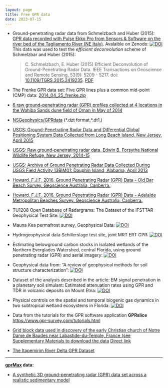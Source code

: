 ```yaml
---
layout: page
title: Free GPR data
date: 2023-07-15
---
```


<!--
"/media/huber/Elements/UNIBAS/software/codeR/package_RGPR/RGPR-gh-pages/2014_04_25_frenke"
"G:/UNIBAS/software/codeR/package_RGPR/RGPR-gh-pages/2014_04_25_frenke"
-->

-   Ground-penetrating radar data from Schmelzbach and Huber (2015):
    [GPR data recorded with Pulse Ekko Pro from Sensors & Software on
    the river bed of the Tagliamento River (NE
    Italy)](https://doi.org/10.5281/zenodo.2586189). Avalaible on
    Zenodo:
    [![DOI](https://zenodo.org/badge/DOI/10.5281/zenodo.2586189.svg)](https://doi.org/10.5281/zenodo.2586189)
    This data was used to test the *efficient deconvolution* scheme of
    Schmelzbar and Huber (2015):

    > C. Schmelzbach, E. Huber (2015) Efficient Deconvolution of
    > Ground-Penetrating Radar Data. IEEE Transactions on Geoscience and
    > Remote Sensing, 53(9): 5209 - 5217. doi:
    > [10.1109/TGRS.2015.2419235](http://dx.doi.org/10.1109/TGRS.2015.2419235).
    > [PDF](public/schmelzbach-and-huber_2015_GPR-efficient-deconvolution.pdf)

-   The Frenke GPR data set: Five GPR lines plus a common mid-point
    (CMP) data:
    [2014\_04\_25\_frenke.zip](http://emanuelhuber.github.io/RGPR/2014_04_25_frenke.zip)

-   [6 raw ground-penetrating radar (GPR) profiles collected at 4
    locations in the Wahiba Sands dune field of Oman in May of
    2014](https://ieee-dataport.org/documents/probing-shallow-aquifers-hyper-arid-dune-fields-using-vhf-sounding-radar-raw-ground)

-   [NSGeophysics/GPRdata](https://github.com/NSGeophysics/GPRdata)
    (\*.dzt format,\*.dt1,)

-   [USGS: Ground-Penetrating Radar Data and Differential Global
    Positioning System Data Collected from Long Beach Island, New
    Jersey, April 2015](https://pubs.usgs.gov/ds/1006/ds1006_data.html)

-   [USGS: Raw ground-penetrating radar data, Edwin B. Forsythe National
    Wildlife Refuge, New Jersey,
    2014-15](https://www.sciencebase.gov/catalog/item/5a0c59bce4b09af898cd15ce)

-   [USGS: Archive of Ground Penetrating Radar Data Collected During
    USGS Field Activity 13BIM01: Dauphin Island, Alabama, April
    2013](https://pubs.usgs.gov/ds/0982/ds982_data_downloads.html)

-   [Howard, F.J.F. 2016. Ground Penetrating Radar (GPR) Data - Old Bar
    Beach Survey. Geoscience Australia,
    Canberra.](http://pid.geoscience.gov.au/dataset/ga/100224)

-   [Howard, F.J.F. 2016. Ground Penetrating Radar (GPR) Data - Adelaide
    Metropolitan Beaches Survey. Geoscience Australia,
    Canberra.](http://pid.geoscience.gov.au/dataset/ga/100226)

-   TU1208 Open Database of Radargrams: The Dataset of the IFSTTAR
    Geophysical Test Site:
    [![DOI](https://zenodo.org/badge/DOI/10.5281/zenodo.1211173.svg)](https://doi.org/10.5281/zenodo.1211173)

-   Mauna Kea permafrost survey, Geophysical Data:
    [![DOI](https://zenodo.org/badge/DOI/10.5281/zenodo.896963.svg)](https://doi.org/10.5281/zenodo.896963)

-   Hydrogeophysical data Schillerslage test site, joint MRT ERT GPR:
    [![DOI](https://zenodo.org/badge/DOI/10.5281/zenodo.2686824.svg)](https://doi.org/10.5281/zenodo.2686824)

-   Estimating belowground carbon stocks in isolated wetlands of the
    Northern Everglades Watershed, central Florida, using ground
    penetrating radar (GPR) and aerial imagery:
    [![DOI](https://zenodo.org/badge/DOI/10.5281/zenodo.848862.svg)](https://doi.org/10.5281/zenodo.848862)

-   Geophysical data from: “A review of geophysical methods for soil
    structure characterization”:
    [![DOI](https://zenodo.org/badge/DOI/10.5281/zenodo.1451685.svg)](https://doi.org/10.5281/zenodo.1451685)

-   Dataset of the analysis described in the article: EM signal
    penetration in a planetary soil simulant: Estimated attenuation
    rates using GPR and TDR in volcanic deposits on Mount Etna:
    [![DOI](https://zenodo.org/badge/DOI/10.5281/zenodo.573306.svg)](https://doi.org/10.5281/zenodo.573306)

-   Physical controls on the spatial and temporal biogenic gas dynamics
    in two subtropical wetland ecosystems in Florida:
    [![DOI](https://zenodo.org/badge/DOI/10.5281/zenodo.1469818.svg)](https://doi.org/10.5281/zenodo.1469818)

-   Data from the tutorials for the GPR software application
    **GPRslice** <https://www.gpr-survey.com/tutorials.html>

-   [Grid block data used in discovery of the early Christian church of
    Notre Dame de Baudes near Labastide-du-Temple, France (see
    Supplementary Materials to download the
    data](https://www.ncbi.nlm.nih.gov/pmc/articles/PMC4866399) [Direct
    link](https://www.ncbi.nlm.nih.gov/pmc/articles/PMC4866399/bin/mmc1.zip)

-   [The Itapemirim River Delta GPR
    Dataset](https://www.frontiersin.org/articles/10.3389/feart.2021.653275/full)

------------------------------------------------------------------------

**[gprMax](https://www.gprmax.com/) data:**

-   [A synthetic 3D ground-penetrating radar (GPR) data set across a
    realistic sedimentary
    model](https://data.mendeley.com/datasets/by3yh79hx4/1)

<!--
* Geophysics Forum: [GPR data with aircraft buried in the ice in Greenland](http://forum.detectation.com/viewtopic.php?f=2&t=4228); [direct link to google drive](https://drive.google.com/open?id=1PI660GXAGMtwoamq-lYB6ZX3hE2RXBeW)
* Geophysics Forum: [Fresh water bathymetry using GPR](http://forum.detectation.com/viewtopic.php?f=2&t=4244&p=12186&hilit=GPR+data&sid=4053b4fc4e1614f4debbe096d69669de#p12186); [direct link to google drive](https://drive.google.com/open?id=16lDd2j8RN4BWj3U-LqeLH3ghyMAVC7D8)
* Geophysics Forum: [Airborne GPR survey - gas pipes](http://forum.detectation.com/viewtopic.php?f=2&t=4250&p=12212&hilit=GPR+data&sid=4053b4fc4e1614f4debbe096d69669de#p12212); [direct link to google drive](https://drive.google.com/open?id=1s7etrTcbtCQ4ujNAcz0ivB6izeRneFui)
* [NASA: SnowEx17 Ground Penetrating Radar, Version 1](https://nsidc.org/data/SNEX17_GPR/versions/1)
* Supraglacial debris thickness data from Ngozumpa Glacier, Nepal: [![DOI](https://zenodo.org/badge/DOI/10.5281/zenodo.1451560.svg)](https://doi.org/10.5281/zenodo.1451560)
* MARSIS surface clutter simulations over Lucus Planun, Mars: [![DOI](https://zenodo.org/badge/DOI/10.5281/zenodo.582651.svg)](https://doi.org/10.5281/zenodo.582651)
-->
